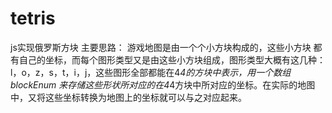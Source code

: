 # tetris
js实现俄罗斯方块
主要思路：
游戏地图是由一个个小方块构成的，这些小方块 都有自己的坐标，而每个图形类型又是由这些小方块组成，图形类型大概有这几种：l，o，z，s，t，i，j，这些图形全部都能在4*4的方块中表示，用一个数组blockEnum
来存储这些形状所对应的在4*4方块中所对应的坐标。在实际的地图中，又将这些坐标转换为地图上的坐标就可以与之对应起来。
